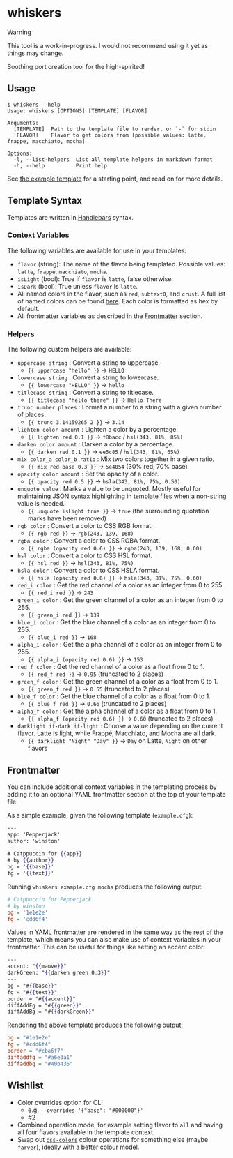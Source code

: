 # whiskers

> [!WARNING]
> This tool is a work-in-progress. I would not recommend using it yet as things may change.

Soothing port creation tool for the high-spirited!

## Usage

```console
$ whiskers --help
Usage: whiskers [OPTIONS] [TEMPLATE] [FLAVOR]

Arguments:
  [TEMPLATE]  Path to the template file to render, or `-` for stdin
  [FLAVOR]    Flavor to get colors from [possible values: latte, frappe, macchiato, mocha]

Options:
  -l, --list-helpers  List all template helpers in markdown format
  -h, --help          Print help
```

See [the example template](examples/example.hbs) for a starting point, and read on for more details.

## Template Syntax

Templates are written in [Handlebars](https://handlebarsjs.com/guide/expressions.html) syntax.

### Context Variables

The following variables are available for use in your templates:

- `flavor` (string): The name of the flavor being templated. Possible values: `latte`, `frappé`, `macchiato`, `mocha`.
- `isLight` (bool): True if `flavor` is `latte`, false otherwise.
- `isDark` (bool): True unless `flavor` is `latte`.
- All named colors in the flavor, such as `red`, `subtext0`, and `crust`. A full list of named colors can be found [here](https://github.com/catppuccin/rust/blob/5124eb99eb98d7111dca24537d428a6078e5bbb6/src/flavour.rs#L41-L66). Each color is formatted as hex by default.
- All frontmatter variables as described in the [Frontmatter](#frontmatter) section.

### Helpers

The following custom helpers are available:

- `uppercase string` : Convert a string to uppercase.
    - `{{ uppercase "hello" }}` → `HELLO`
- `lowercase string` : Convert a string to lowercase.
    - `{{ lowercase "HELLO" }}` → `hello`
- `titlecase string` : Convert a string to titlecase.
    - `{{ titlecase "hello there" }}` → `Hello There`
- `trunc number places` : Format a number to a string with a given number of places.
    - `{{ trunc 3.14159265 2 }}` → `3.14`
- `lighten color amount` : Lighten a color by a percentage.
    - `{{ lighten red 0.1 }}` → `f8bacc` / `hsl(343, 81%, 85%)`
- `darken color amount` : Darken a color by a percentage.
    - `{{ darken red 0.1 }}` → `ee5c85` / `hsl(343, 81%, 65%)`
- `mix color_a color_b ratio` : Mix two colors together in a given ratio.
    - `{{ mix red base 0.3 }}` → `5e4054` (30% red, 70% base)
- `opacity color amount` : Set the opacity of a color.
    - `{{ opacity red 0.5 }}` → `hsla(343, 81%, 75%, 0.50)`
- `unquote value` : Marks a value to be unquoted. Mostly useful for maintaining JSON syntax highlighting in template files when a non-string value is needed.
    - `{{ unquote isLight true }}` → `true` (the surrounding quotation marks have been removed)
- `rgb color` : Convert a color to CSS RGB format.
    - `{{ rgb red }}` → `rgb(243, 139, 168)`
- `rgba color` : Convert a color to CSS RGBA format.
    - `{{ rgba (opacity red 0.6) }}` → `rgba(243, 139, 168, 0.60)`
- `hsl color` : Convert a color to CSS HSL format.
    - `{{ hsl red }}` → `hsl(343, 81%, 75%)`
- `hsla color` : Convert a color to CSS HSLA format.
    - `{{ hsla (opacity red 0.6) }}` → `hsla(343, 81%, 75%, 0.60)`
- `red_i color` : Get the red channel of a color as an integer from 0 to 255.
    - `{{ red_i red }}` → `243`
- `green_i color` : Get the green channel of a color as an integer from 0 to 255.
    - `{{ green_i red }}` → `139`
- `blue_i color` : Get the blue channel of a color as an integer from 0 to 255.
    - `{{ blue_i red }}` → `168`
- `alpha_i color` : Get the alpha channel of a color as an integer from 0 to 255.
    - `{{ alpha_i (opacity red 0.6) }}` → `153`
- `red_f color` : Get the red channel of a color as a float from 0 to 1.
    - `{{ red_f red }}` → `0.95` (truncated to 2 places)
- `green_f color` : Get the green channel of a color as a float from 0 to 1.
    - `{{ green_f red }}` → `0.55` (truncated to 2 places)
- `blue_f color` : Get the blue channel of a color as a float from 0 to 1.
    - `{{ blue_f red }}` → `0.66` (truncated to 2 places)
- `alpha_f color` : Get the alpha channel of a color as a float from 0 to 1.
    - `{{ alpha_f (opacity red 0.6) }}` → `0.60` (truncated to 2 places)
- `darklight if-dark if-light` : Choose a value depending on the current flavor. Latte is light, while Frappé, Macchiato, and Mocha are all dark.
    - `{{ darklight "Night" "Day" }}` → `Day` on Latte, `Night` on other flavors

## Frontmatter

You can include additional context variables in the templating process by adding it to an optional YAML frontmatter section at the top of your template file.

As a simple example, given the following template (`example.cfg`):

```handlebars
---
app: 'Pepperjack'
author: 'winston'
---
# Catppuccin for {{app}}
# by {{author}}
bg = '{{base}}'
fg = '{{text}}'
```

Running `whiskers example.cfg mocha` produces the following output:

```ini
# Catppuccin for Pepperjack
# by winston
bg = '1e1e2e'
fg = 'cdd6f4'
```

Values in YAML frontmatter are rendered in the same way as the rest of the template, which means you can also make use of context variables in your frontmatter. This can be useful for things like setting an accent color:

```handlebars
---
accent: "{{mauve}}"
darkGreen: "{{darken green 0.3}}"
---
bg = "#{{base}}"
fg = "#{{text}}"
border = "#{{accent}}"
diffAddFg = "#{{green}}"
diffAddBg = "#{{darkGreen}}"
```

Rendering the above template produces the following output:

```ini
bg = "#1e1e2e"
fg = "#cdd6f4"
border = "#cba6f7"
diffaddfg = "#a6e3a1"
diffaddbg = "#40b436"
```

## Wishlist

- Color overrides option for CLI
  - e.g. `--overrides '{"base": "#000000"}'`
  - #2
- Combined operation mode, for example setting flavor to `all` and having all four flavors available in the template context.
- Swap out [`css-colors`](https://github.com/vaidehijoshi/css-colors) colour operations for something else (maybe [`farver`](https://github.com/nyxkrage/farver)), ideally with a better colour model.
